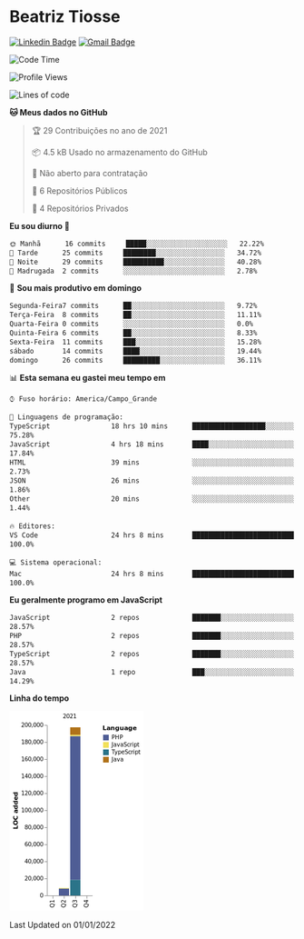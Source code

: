 # Beatriz **Tiosse**


[![Linkedin Badge](https://img.shields.io/badge/-Beatriz%20Tiosse-201B2D?style=flat-square&logo=Linkedin&logoColor=white&link=https://www.linkedin.com/in/beatriz-tiosse-terradas/)](https://www.linkedin.com/in/beatriz-tiosse-terradas/) 
[![Gmail Badge](https://img.shields.io/badge/-beatriz.terradas@gmail.com-201B2D?style=flat-square&logo=Gmail&logoColor=white&link=mailto:beatriz.terradas@gmail.com)](mailto:beatriz.terradas@gmail.com)


<!--START_SECTION:waka-->
![Code Time](http://img.shields.io/badge/Code%20Time-482%20hrs%2049%20mins-blue)

![Profile Views](http://img.shields.io/badge/Visualizac%C3%B5es%20do%20perfil-0-blue)

![Lines of code](https://img.shields.io/badge/Desde%20o%20Hello%20World%20eu%20escrevi-206%20Thousand%20linhas%20de%20c%C3%B3digo-blue)

**🐱 Meus dados no GitHub** 

> 🏆 29 Contribuições no ano de 2021
 > 
> 📦 4.5 kB Usado no armazenamento do GitHub 
 > 
> 🚫 Não aberto para contratação
 > 
> 📜 6 Repositórios Públicos 
 > 
> 🔑 4 Repositórios Privados  
 > 
**Eu sou diurno 🐤** 

```text
🌞 Manhã      16 commits     █████░░░░░░░░░░░░░░░░░░░░   22.22% 
🌆 Tarde      25 commits     ████████░░░░░░░░░░░░░░░░░   34.72% 
🌃 Noite      29 commits     ██████████░░░░░░░░░░░░░░░   40.28% 
🌙 Madrugada  2 commits      ░░░░░░░░░░░░░░░░░░░░░░░░░   2.78%

```
📅 **Sou mais produtivo em domingo** 

```text
Segunda-Feira7 commits      ██░░░░░░░░░░░░░░░░░░░░░░░   9.72% 
Terça-Feira  8 commits      ██░░░░░░░░░░░░░░░░░░░░░░░   11.11% 
Quarta-Feira 0 commits      ░░░░░░░░░░░░░░░░░░░░░░░░░   0.0% 
Quinta-Feira 6 commits      ██░░░░░░░░░░░░░░░░░░░░░░░   8.33% 
Sexta-Feira  11 commits     ███░░░░░░░░░░░░░░░░░░░░░░   15.28% 
sábado       14 commits     ████░░░░░░░░░░░░░░░░░░░░░   19.44% 
domingo      26 commits     █████████░░░░░░░░░░░░░░░░   36.11%

```


📊 **Esta semana eu gastei meu tempo em** 

```text
⌚︎ Fuso horário: America/Campo_Grande

💬 Linguagens de programação: 
TypeScript               18 hrs 10 mins      ██████████████████░░░░░░░   75.28% 
JavaScript               4 hrs 18 mins       ████░░░░░░░░░░░░░░░░░░░░░   17.84% 
HTML                     39 mins             ░░░░░░░░░░░░░░░░░░░░░░░░░   2.73% 
JSON                     26 mins             ░░░░░░░░░░░░░░░░░░░░░░░░░   1.86% 
Other                    20 mins             ░░░░░░░░░░░░░░░░░░░░░░░░░   1.44%

🔥 Editores: 
VS Code                  24 hrs 8 mins       █████████████████████████   100.0%

💻 Sistema operacional: 
Mac                      24 hrs 8 mins       █████████████████████████   100.0%

```

**Eu geralmente programo em JavaScript** 

```text
JavaScript               2 repos             ███████░░░░░░░░░░░░░░░░░░   28.57% 
PHP                      2 repos             ███████░░░░░░░░░░░░░░░░░░   28.57% 
TypeScript               2 repos             ███████░░░░░░░░░░░░░░░░░░   28.57% 
Java                     1 repo              ███░░░░░░░░░░░░░░░░░░░░░░   14.29%

```


**Linha do tempo**

![Chart not found](https://raw.githubusercontent.com/beatriztiosse/beatriztiosse/master/charts/bar_graph.png) 


 Last Updated on 01/01/2022
<!--END_SECTION:waka-->
